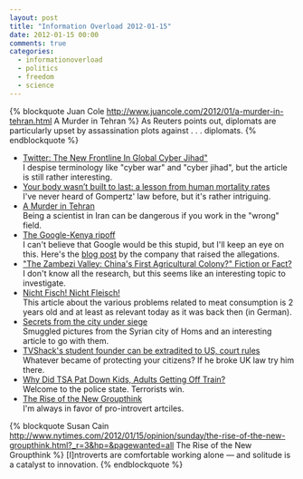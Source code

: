 ```yaml
---
layout: post
title: "Information Overload 2012-01-15"
date: 2012-01-15 00:00
comments: true
categories:
  - informationoverload
  - politics
  - freedom
  - science
---
```

{% blockquote Juan Cole http://www.juancole.com/2012/01/a-murder-in-tehran.html A Murder in Tehran %}
As Reuters points out, diplomats are particularly upset by assassination plots against . . . diplomats.
{% endblockquote %}

* [Twitter: The New Frontline In Global Cyber Jihad"](http://owni.eu/2012/01/10/twitter-the-new-frontline-in-global-cyber-jihad-al-qaeda-somalia/)<br>I despise terminology like "cyber war" and "cyber jihad", but the article is still rather interesting.
* [Your body wasn’t built to last: a lesson from human mortality rates](http://gravityandlevity.wordpress.com/2009/07/08/your-body-wasnt-built-to-last-a-lesson-from-human-mortality-rates/)<br>I've never heard of Gompertz' law before, but it's rather intriguing.
* [A Murder in Tehran](http://www.juancole.com/2012/01/a-murder-in-tehran.html)<br>Being a scientist in Iran can be dangerous if you work in the "wrong" field.
* [The Google-Kenya ripoff](http://boingboing.net/2012/01/13/google-fraudulently-solicits-f.html)<br>I can't believe that Google would be this stupid, but I'll keep an eye on this. Here's the [blog post](http://blog.mocality.co.ke/2012/01/13/google-what-were-you-thinking/) by the company that raised the allegations.
* ["The Zambezi Valley: China's First Agricultural Colony?" Fiction or Fact?](http://www.chinaafricarealstory.com/2012/01/zambezi-valley-chinas-first.html)<br>I don't know all the research, but this seems like an interesting topic to investigate.
* [Nicht Fisch! Nicht Fleisch!](http://www.sueddeutsche.de/leben/ethik-in-der-ernaehrung-nicht-fisch-nicht-fleisch-1.53590)<br>This article about the various problems related to meat consumption is 2 years old and at least as relevant today as it was back then (in German).
* [Secrets from the city under siege](http://www.dailymail.co.uk/news/article-2086392/Syria-Secrets-city-siege.html)<br>Smuggled pictures from the Syrian city of Homs and an interesting article to go with them.
* [TVShack's student founder can be extradited to US, court rules](http://www.guardian.co.uk/law/2012/jan/13/tvshack-student-founder-extradition)<br>Whatever became of protecting your citizens? If he broke UK law try him there.
* [Why Did TSA Pat Down Kids, Adults Getting Off Train?](http://news.travel.aol.com/2011/02/28/why-did-tsa-pat-down-kids-adults-getting-off-train/)<br>Welcome to the police state. Terrorists win.
* [The Rise of the New Groupthink](http://www.nytimes.com/2012/01/15/opinion/sunday/the-rise-of-the-new-groupthink.html?_r=3&hp=&pagewanted=all)<br>I'm always in favor of pro-introvert artciles.

{% blockquote Susan Cain http://www.nytimes.com/2012/01/15/opinion/sunday/the-rise-of-the-new-groupthink.html?_r=3&hp=&pagewanted=all The Rise of the New Groupthink %}
[I]ntroverts are comfortable working alone — and solitude is a catalyst to innovation.
{% endblockquote %}
